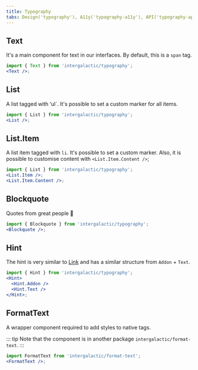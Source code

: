 ```yaml
---
title: Typography
tabs: Design('typography'), A11y('typography-a11y'), API('typography-api'), Example('typography-code'), Changelog('typography-changelog')
---
```


## Text

It's a main component for text in our interfaces. By default, this is a `span` tag.

```jsx
import { Text } from 'intergalactic/typography';
<Text />;
```

<TypesView type="TextProps" :types={...types} />

## List

A list tagged with ʻul`. It's possible to set a custom marker for all items.

```jsx
import { List } from 'intergalactic/typography';
<List />;
```

<TypesView type="ListProps" :types={...types} />

## List.Item

A list item tagged with `li`. It's possible to set a custom marker.
Also, it is possible to customise content with `<List.Item.Content />`;

```jsx
import { List } from 'intergalactic/typography';
<List.Item />;
<List.Item.Content />;
```

<TypesView type="ListItemProps" :types={...types} />
<TypesView type="ListItemContentProps" :types={...types} />

## Blockquote

Quotes from great people 🙊

```jsx
import { Blockquote } from 'intergalactic/typography';
<Blockquote />;
```

<TypesView type="BlockquoteProps" :types={...types} />

## Hint

The hint is very similar to [Link](/components/link/link) and has a similar structure from `Addon` + `Text`.

```jsx
import { Hint } from 'intergalactic/typography';
<Hint>
  <Hint.Addon />
  <Hint.Text />
</Hint>;
```

<TypesView type="HintProps" :types={...types} />

## FormatText

A wrapper component required to add styles to native tags.

::: tip
Note that the component is in another package `intergalactic/format-text`.
:::

```jsx
import FormatText from 'intergalactic/format-text';
<FormatText />;
```

<TypesView type="FormatTextProps" :types={...types} />

<script setup>import { data as types } from '@types.data.ts';</script>
